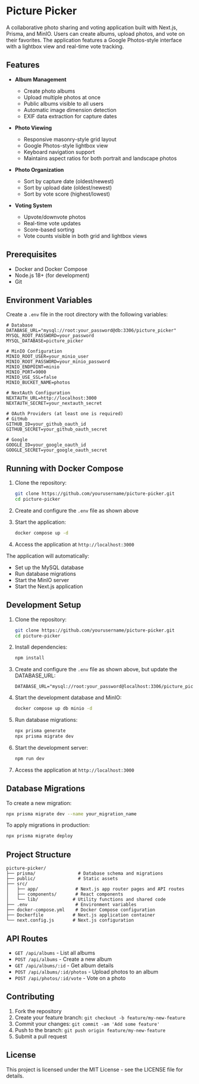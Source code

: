 # Picture Picker

A collaborative photo sharing and voting application built with Next.js, Prisma, and MinIO. Users can create albums, upload photos, and vote on their favorites. The application features a Google Photos-style interface with a lightbox view and real-time vote tracking.

## Features

- **Album Management**
  - Create photo albums
  - Upload multiple photos at once
  - Public albums visible to all users
  - Automatic image dimension detection
  - EXIF data extraction for capture dates

- **Photo Viewing**
  - Responsive masonry-style grid layout
  - Google Photos-style lightbox view
  - Keyboard navigation support
  - Maintains aspect ratios for both portrait and landscape photos

- **Photo Organization**
  - Sort by capture date (oldest/newest)
  - Sort by upload date (oldest/newest)
  - Sort by vote score (highest/lowest)

- **Voting System**
  - Upvote/downvote photos
  - Real-time vote updates
  - Score-based sorting
  - Vote counts visible in both grid and lightbox views

## Prerequisites

- Docker and Docker Compose
- Node.js 18+ (for development)
- Git

## Environment Variables

Create a `.env` file in the root directory with the following variables:

```env
# Database
DATABASE_URL="mysql://root:your_password@db:3306/picture_picker"
MYSQL_ROOT_PASSWORD=your_password
MYSQL_DATABASE=picture_picker

# MinIO Configuration
MINIO_ROOT_USER=your_minio_user
MINIO_ROOT_PASSWORD=your_minio_password
MINIO_ENDPOINT=minio
MINIO_PORT=9000
MINIO_USE_SSL=false
MINIO_BUCKET_NAME=photos

# NextAuth Configuration
NEXTAUTH_URL=http://localhost:3000
NEXTAUTH_SECRET=your_nextauth_secret

# OAuth Providers (at least one is required)
# GitHub
GITHUB_ID=your_github_oauth_id
GITHUB_SECRET=your_github_oauth_secret

# Google
GOOGLE_ID=your_google_oauth_id
GOOGLE_SECRET=your_google_oauth_secret
```

## Running with Docker Compose

1. Clone the repository:
   ```bash
   git clone https://github.com/yourusername/picture-picker.git
   cd picture-picker
   ```

2. Create and configure the `.env` file as shown above

3. Start the application:
   ```bash
   docker compose up -d
   ```

4. Access the application at `http://localhost:3000`

The application will automatically:
- Set up the MySQL database
- Run database migrations
- Start the MinIO server
- Start the Next.js application

## Development Setup

1. Clone the repository:
   ```bash
   git clone https://github.com/yourusername/picture-picker.git
   cd picture-picker
   ```

2. Install dependencies:
   ```bash
   npm install
   ```

3. Create and configure the `.env` file as shown above, but update the DATABASE_URL:
   ```env
   DATABASE_URL="mysql://root:your_password@localhost:3306/picture_picker"
   ```

4. Start the development database and MinIO:
   ```bash
   docker compose up db minio -d
   ```

5. Run database migrations:
   ```bash
   npx prisma generate
   npx prisma migrate dev
   ```

6. Start the development server:
   ```bash
   npm run dev
   ```

7. Access the application at `http://localhost:3000`

## Database Migrations

To create a new migration:
```bash
npx prisma migrate dev --name your_migration_name
```

To apply migrations in production:
```bash
npx prisma migrate deploy
```

## Project Structure

```
picture-picker/
├── prisma/                # Database schema and migrations
├── public/                # Static assets
├── src/
│   ├── app/              # Next.js app router pages and API routes
│   ├── components/       # React components
│   └── lib/             # Utility functions and shared code
├── .env                  # Environment variables
├── docker-compose.yml    # Docker Compose configuration
├── Dockerfile           # Next.js application container
└── next.config.js       # Next.js configuration
```

## API Routes

- `GET /api/albums` - List all albums
- `POST /api/albums` - Create a new album
- `GET /api/albums/:id` - Get album details
- `POST /api/albums/:id/photos` - Upload photos to an album
- `POST /api/photos/:id/vote` - Vote on a photo

## Contributing

1. Fork the repository
2. Create your feature branch: `git checkout -b feature/my-new-feature`
3. Commit your changes: `git commit -am 'Add some feature'`
4. Push to the branch: `git push origin feature/my-new-feature`
5. Submit a pull request

## License

This project is licensed under the MIT License - see the LICENSE file for details.
